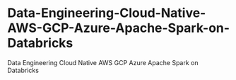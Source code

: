 # Data-Engineering-Cloud-Native-AWS-GCP-Azure-Apache-Spark-on-Databricks
Data Engineering Cloud Native AWS GCP Azure Apache Spark on Databricks
